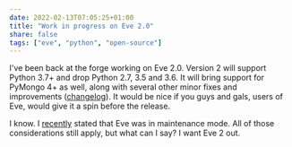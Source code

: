 ```yaml
---
date: 2022-02-13T07:05:25+01:00
title: "Work in progress on Eve 2.0"
share: false
tags: ["eve", "python", "open-source"]
---
```

I've been back at the forge working on Eve 2.0. Version 2 will support Python
3.7+ and drop Python 2.7, 3.5 and 3.6. It will bring support for PyMongo 4+ as
well, along with several other minor fixes and improvements ([changelog][1]).
It would be nice if you guys and gals, users of Eve, would give it a spin
before the release.

I know. I [recently][3] stated that Eve was in maintenance mode. All of
those considerations still apply, but what can I say? I want Eve 2 out.



 [1]: https://docs.python-eve.org/en/latest/changelog.html
 [2]: https://github.com/pyeve/eve/issues/1278
 [3]: /is-eve-still-maintained/
 [rss]: https://nicolaiarocci.com/index.xml
 [tw]: http://twitter.com/nicolaiarocci
 [nl]: https://buttondown.email/nicolaiarocci
